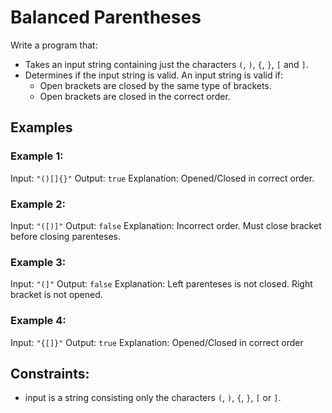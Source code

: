 # Balanced Parentheses

Write a program that:

- Takes an input string containing just the characters `(`, `)`, `{`, `}`, `[` and `]`.
- Determines if the input string is valid. An input string is valid if:
  - Open brackets are closed by the same type of brackets.
  - Open brackets are closed in the correct order.

## Examples

### Example 1:

Input: `"()[]{}"`
Output: `true`
Explanation: Opened/Closed in correct order.

### Example 2:

Input: `"([)]"`
Output: `false`
Explanation: Incorrect order. Must close bracket before closing parenteses.

### Example 3:

Input: `"(]"`
Output: `false`
Explanation: Left parenteses is not closed. Right bracket is not opened.

### Example 4:

Input: `"{[]}"`
Output: `true`
Explanation: Opened/Closed in correct order

## Constraints:

- input is a string consisting only the characters `(`, `)`, `{`, `}`, `[` or `]`.
